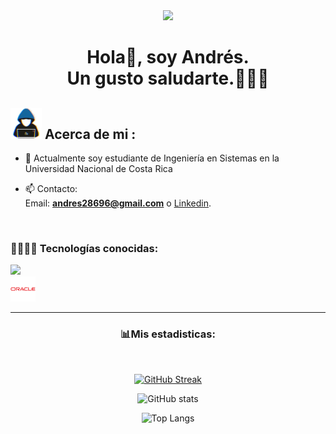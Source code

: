 
<div id="header" align="center">
    <img src="https://media.giphy.com/media/3oKIPnAiaMCws8nOsE/giphy.gif" width="200" />
    <h1 align="center">Hola👋, soy Andrés.
      <br>Un gusto saludarte.👩🏾‍💻 </h1>
</div>

## <picture><img src = "https://github.com/0xAbdulKhalid/0xAbdulKhalid/raw/main/assets/mdImages/about_me.gif" width = 50px></picture>  Acerca de mi :

- 📝 Actualmente soy estudiante de Ingeniería en Sistemas en la Universidad Nacional de Costa Rica

- 📫 Contacto: <br>      Email: **andres28696@gmail.com** o [Linkedin](https://www.linkedin.com/in/andres-rojas-525176168/).
  
<br>


<div align="left">
    <h3>🔨👨🏻‍💻 Tecnologías conocidas:</h3>
    <div >
    <a href="https://skillicons.dev" >
    <img src="https://skillicons.dev/icons?i=html,css,azure,androidstudio,cpp,js,java,py,mysql,bootstrap,idea,md,r,react,tailwind,git,github,vscode,bash,ai,idea,ps,kotlin,postgres&perline=12" />
    </a>
        <br>
        <img src="https://github.com/devicons/devicon/blob/master/icons/oracle/oracle-original.svg" title="Oracle SQL" **alt="Oracle SQL" width="40" height="40"/>
      </div>

</div>

---
<div id="header" align="center">
  <h3>📊Mis estadisticas:</h3>
  <br>
    
[![GitHub Streak](http://github-readme-streak-stats.herokuapp.com?user=AndresR2711&theme=dark&hide_border=true&border_radius=40&locale=es)](https://git.io/streak-stats)

![GitHub stats](https://github-readme-stats.vercel.app/api?username=AndresR2711&show_icons=true&theme=dark&hide_border=true&border_radius=40&locale=es)

![Top Langs](https://github-readme-stats.vercel.app/api/top-langs/?username=AndresR2711&hide_progress=false&theme=dark&hide_border=true&border_radius=40&locale=es)
    </div>

